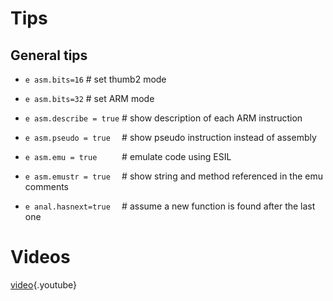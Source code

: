 <!-- TITLE: Arm -->

# Tips
## General tips
- `e asm.bits=16`  # set thumb2 mode

- `e asm.bits=32`  # set ARM mode
- `e asm.describe = true`   # show description of each ARM instruction
- `e asm.pseudo = true  `   # show pseudo instruction instead of assembly
- `e asm.emu = true     `   # emulate code using ESIL
- `e asm.emustr = true  `   # show string and method referenced in the emu comments
- `e anal.hasnext=true  `   # assume a new function is found after the last one
# Videos
[video](https://www.youtube.com/watch?v=oXSx0Qo2Upk){.youtube}